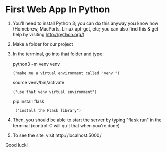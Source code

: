 First Web App In Python
=======================

1. You'll need to install Python 3; you can do this anyway you know how
   (Homebrew, MacPorts, Linux apt-get, etc; you can also find this & get help
   by visiting http://python.org/)

2. Make a folder for our project

3. In the terminal, go into that folder and type:

    python3 -m venv venv

       ("make me a virtual environment called 'venv'")

    source venv/bin/activate
     
       ("use that venv virtual environment")

    pip install flask

        ("install the Flask library")

4. Then, you should be able to start the server by typing "flask run" in the terminal
   (control-C will quit that when you're done)

5. To see the site, visit http://localhost:5000/


Good luck!
